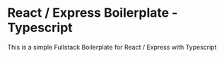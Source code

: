 # React / Express Boilerplate - Typescript

This is a simple Fullstack Boilerplate for React / Express with Typescript 

